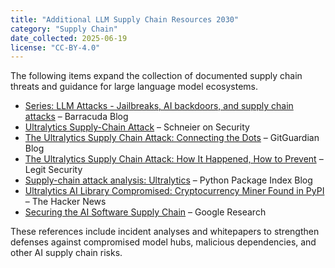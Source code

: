 ```yaml
---
title: "Additional LLM Supply Chain Resources 2030"
category: "Supply Chain"
date_collected: 2025-06-19
license: "CC-BY-4.0"
---
```


The following items expand the collection of documented supply chain threats and guidance for large language model ecosystems.

- [Series: LLM Attacks - Jailbreaks, AI backdoors, and supply chain attacks](https://blog.barracuda.com/Series/series-llm-attacks-jailbreaks-ai-backdoors-supply-chain-attacks) – Barracuda Blog
- [Ultralytics Supply-Chain Attack](https://www.schneier.com/blog/archives/2024/12/ultralytics-supply-chain-attack.html) – Schneier on Security
- [The Ultralytics Supply Chain Attack: Connecting the Dots](https://blog.gitguardian.com/ultralytics-supply-chain-attack-connecting-the-dots/) – GitGuardian Blog
- [The Ultralytics Supply Chain Attack: How It Happened, How to Prevent](https://www.legitsecurity.com/blog/the-ultralytics-supply-chain-attack-how-it-happened-how-to-prevent) – Legit Security
- [Supply-chain attack analysis: Ultralytics](https://blog.pypi.org/posts/2024-12-11-ultralytics-attack-analysis/) – Python Package Index Blog
- [Ultralytics AI Library Compromised: Cryptocurrency Miner Found in PyPI](https://thehackernews.com/2024/12/ultralytics-ai-library-compromise.html) – The Hacker News
- [Securing the AI Software Supply Chain](https://storage.googleapis.com/aihub-projects-public-resources/saf_2024_supply_chain_whitepaper.pdf) – Google Research

These references include incident analyses and whitepapers to strengthen defenses against compromised model hubs, malicious dependencies, and other AI supply chain risks.
